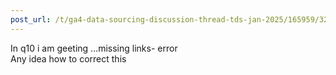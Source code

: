 ```yaml
---
post_url: /t/ga4-data-sourcing-discussion-thread-tds-jan-2025/165959/324
---
```

In q10 i am geeting …missing links- error  
Any idea how to correct this